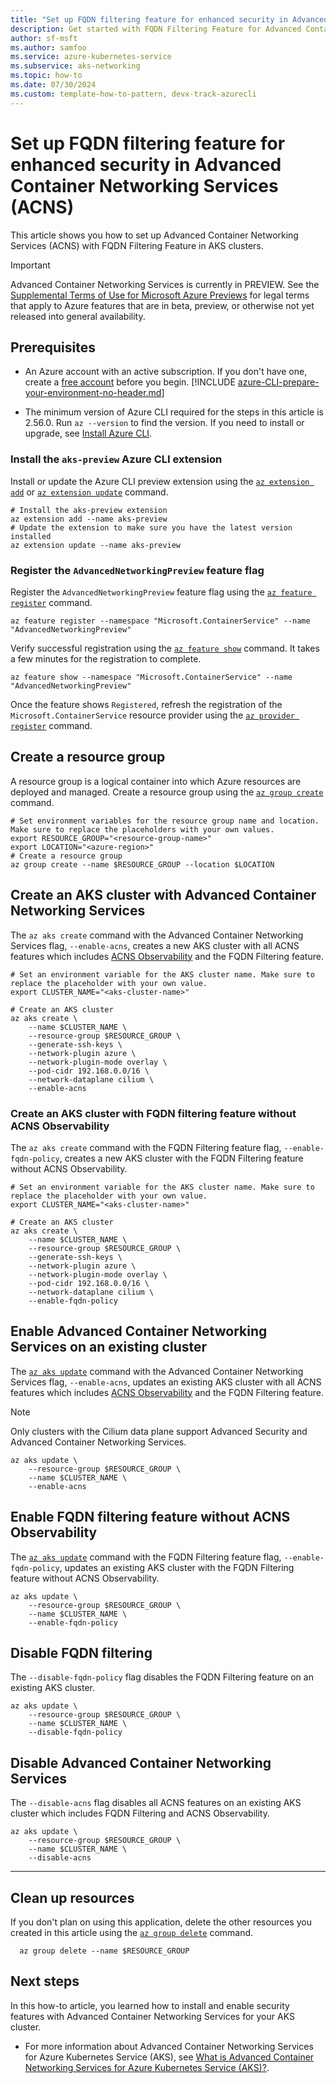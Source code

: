 ```yaml
---
title: "Set up FQDN filtering feature for enhanced security in Advanced Container Networking Services (ACNS)"
description: Get started with FQDN Filtering Feature for Advanced Container Networking Services for your AKS cluster using Azure managed Cilium Network Policies.
author: sf-msft
ms.author: samfoo
ms.service: azure-kubernetes-service
ms.subservice: aks-networking
ms.topic: how-to
ms.date: 07/30/2024
ms.custom: template-how-to-pattern, devx-track-azurecli
---
```


# Set up FQDN filtering feature for enhanced security in Advanced Container Networking Services (ACNS)

This article shows you how to set up Advanced Container Networking Services (ACNS) with FQDN Filtering Feature in AKS clusters.

> [!IMPORTANT]
> Advanced Container Networking Services is currently in PREVIEW.
> See the [Supplemental Terms of Use for Microsoft Azure Previews](https://azure.microsoft.com/support/legal/preview-supplemental-terms/) for legal terms that apply to Azure features that are in beta, preview, or otherwise not yet released into general availability.

## Prerequisites

* An Azure account with an active subscription. If you don't have one, create a [free account](https://azure.microsoft.com/free/?WT.mc_id=A261C142F) before you begin.
[!INCLUDE [azure-CLI-prepare-your-environment-no-header.md](~/reusable-content/azure-cli/azure-cli-prepare-your-environment-no-header.md)]

* The minimum version of Azure CLI required for the steps in this article is 2.56.0. Run `az --version` to find the version. If you need to install or upgrade, see [Install Azure CLI](/cli/azure/install-azure-cli).


### Install the `aks-preview` Azure CLI extension

Install or update the Azure CLI preview extension using the [`az extension add`](/cli/azure/extension#az_extension_add) or [`az extension update`](/cli/azure/extension#az_extension_update) command.

```azurecli-interactive
# Install the aks-preview extension
az extension add --name aks-preview
# Update the extension to make sure you have the latest version installed
az extension update --name aks-preview
```

### Register the `AdvancedNetworkingPreview` feature flag

Register the `AdvancedNetworkingPreview` feature flag using the [`az feature register`](/cli/azure/feature#az_feature_register) command.

```azurecli-interactive 
az feature register --namespace "Microsoft.ContainerService" --name "AdvancedNetworkingPreview"
```
Verify successful registration using the [`az feature show`](/cli/azure/feature#az_feature_show) command. It takes a few minutes for the registration to complete.

```azurecli-interactive
az feature show --namespace "Microsoft.ContainerService" --name "AdvancedNetworkingPreview"
```

Once the feature shows `Registered`, refresh the registration of the `Microsoft.ContainerService` resource provider using the [`az provider register`](/cli/azure/provider#az_provider_register) command.

## Create a resource group

A resource group is a logical container into which Azure resources are deployed and managed. Create a resource group using the [`az group create`](/cli/azure/group#az_group_create) command.

```azurecli-interactive
# Set environment variables for the resource group name and location. Make sure to replace the placeholders with your own values.
export RESOURCE_GROUP="<resource-group-name>"
export LOCATION="<azure-region>"
# Create a resource group
az group create --name $RESOURCE_GROUP --location $LOCATION
```

## Create an AKS cluster with Advanced Container Networking Services

The `az aks create` command with the Advanced Container Networking Services flag, `--enable-acns`, creates a new AKS cluster with all ACNS features which includes [ACNS Observability](./advanced-network-observability-concepts.md) and the FQDN Filtering feature.

```azurecli-interactive
# Set an environment variable for the AKS cluster name. Make sure to replace the placeholder with your own value.
export CLUSTER_NAME="<aks-cluster-name>"

# Create an AKS cluster
az aks create \
    --name $CLUSTER_NAME \
    --resource-group $RESOURCE_GROUP \
    --generate-ssh-keys \
    --network-plugin azure \
    --network-plugin-mode overlay \
    --pod-cidr 192.168.0.0/16 \
    --network-dataplane cilium \
    --enable-acns
```

### Create an AKS cluster with FQDN filtering feature without ACNS Observability

The `az aks create` command with the FQDN Filtering feature flag, `--enable-fqdn-policy`, creates a new AKS cluster with the FQDN Filtering feature without ACNS Observability.

```azurecli-interactive
# Set an environment variable for the AKS cluster name. Make sure to replace the placeholder with your own value.
export CLUSTER_NAME="<aks-cluster-name>"

# Create an AKS cluster
az aks create \
    --name $CLUSTER_NAME \
    --resource-group $RESOURCE_GROUP \
    --generate-ssh-keys \
    --network-plugin azure \
    --network-plugin-mode overlay \
    --pod-cidr 192.168.0.0/16 \
    --network-dataplane cilium \
    --enable-fqdn-policy
```

## Enable Advanced Container Networking Services on an existing cluster

The [`az aks update`](/cli/azure/aks#az_aks_update) command with the Advanced Container Networking Services flag, `--enable-acns`, updates an existing AKS cluster with all ACNS features which includes [ACNS Observability](./advanced-network-observability-concepts.md) and the FQDN Filtering feature.

> [!NOTE]
> Only clusters with the Cilium data plane support Advanced Security and Advanced Container Networking Services.

```azurecli-interactive
az aks update \
    --resource-group $RESOURCE_GROUP \
    --name $CLUSTER_NAME \
    --enable-acns
```

## Enable FQDN filtering feature without ACNS Observability

The [`az aks update`](/cli/azure/aks#az_aks_update) command with the FQDN Filtering feature flag, `--enable-fqdn-policy`, updates an existing AKS cluster with the FQDN Filtering feature without ACNS Observability.

```azurecli-interactive
az aks update \
    --resource-group $RESOURCE_GROUP \
    --name $CLUSTER_NAME \
    --enable-fqdn-policy
```

## Disable FQDN filtering

The `--disable-fqdn-policy` flag disables the FQDN Filtering feature on an existing AKS cluster.

```azurecli-interactive
az aks update \
    --resource-group $RESOURCE_GROUP \
    --name $CLUSTER_NAME \
    --disable-fqdn-policy
```

## Disable Advanced Container Networking Services

The `--disable-acns` flag disables all ACNS features on an existing AKS cluster which includes FQDN Filtering and ACNS Observability.

```azurecli-interactive
az aks update \
    --resource-group $RESOURCE_GROUP \
    --name $CLUSTER_NAME \
    --disable-acns
```

---

## Clean up resources

If you don't plan on using this application, delete the other resources you created in this article using the [`az group delete`](/cli/azure/#az_group_delete) command.

```azurecli-interactive
  az group delete --name $RESOURCE_GROUP
```

## Next steps

In this how-to article, you learned how to install and enable security features with Advanced Container Networking Services for your AKS cluster.

* For more information about Advanced Container Networking Services for Azure Kubernetes Service (AKS), see [What is Advanced Container Networking Services for Azure Kubernetes Service (AKS)?](advanced-container-networking-services-overview.md).